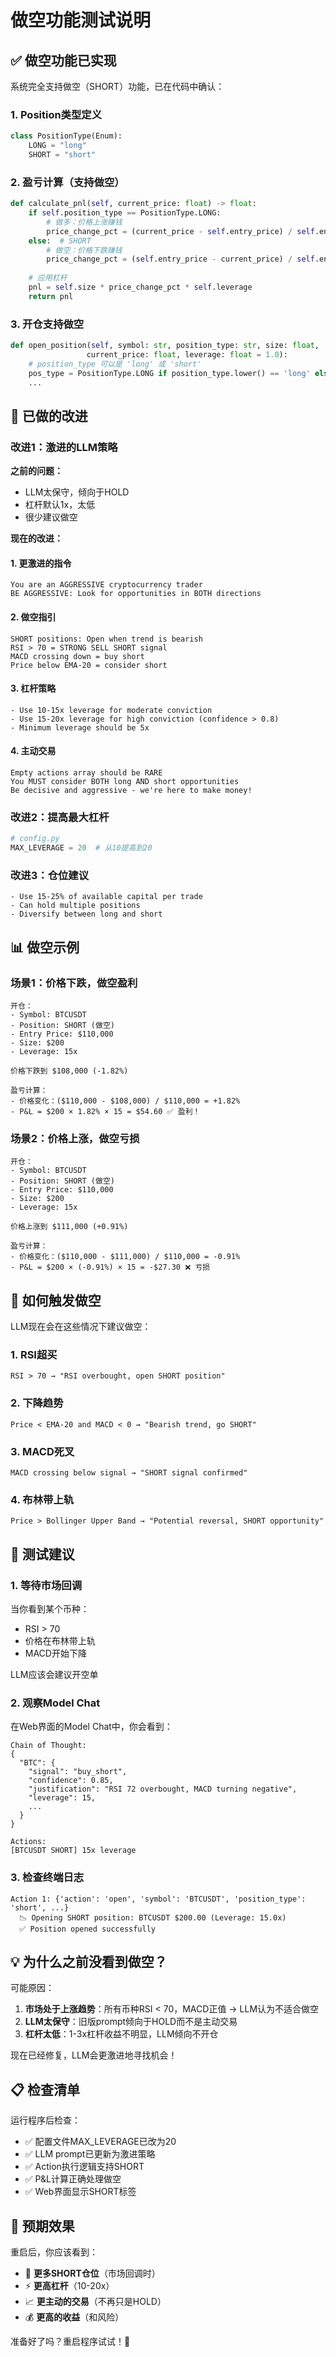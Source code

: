 # 做空功能测试说明

## ✅ 做空功能已实现

系统完全支持做空（SHORT）功能，已在代码中确认：

### 1. Position类型定义
```python
class PositionType(Enum):
    LONG = "long"
    SHORT = "short"
```

### 2. 盈亏计算（支持做空）
```python
def calculate_pnl(self, current_price: float) -> float:
    if self.position_type == PositionType.LONG:
        # 做多：价格上涨赚钱
        price_change_pct = (current_price - self.entry_price) / self.entry_price
    else:  # SHORT
        # 做空：价格下跌赚钱
        price_change_pct = (self.entry_price - current_price) / self.entry_price
    
    # 应用杠杆
    pnl = self.size * price_change_pct * self.leverage
    return pnl
```

### 3. 开仓支持做空
```python
def open_position(self, symbol: str, position_type: str, size: float, 
                 current_price: float, leverage: float = 1.0):
    # position_type 可以是 'long' 或 'short'
    pos_type = PositionType.LONG if position_type.lower() == 'long' else PositionType.SHORT
    ...
```

## 🔧 已做的改进

### 改进1：激进的LLM策略

**之前的问题：**
- LLM太保守，倾向于HOLD
- 杠杆默认1x，太低
- 很少建议做空

**现在的改进：**

#### 1. 更激进的指令
```
You are an AGGRESSIVE cryptocurrency trader
BE AGGRESSIVE: Look for opportunities in BOTH directions
```

#### 2. 做空指引
```
SHORT positions: Open when trend is bearish
RSI > 70 = STRONG SELL SHORT signal
MACD crossing down = buy short
Price below EMA-20 = consider short
```

#### 3. 杠杆策略
```
- Use 10-15x leverage for moderate conviction
- Use 15-20x leverage for high conviction (confidence > 0.8)
- Minimum leverage should be 5x
```

#### 4. 主动交易
```
Empty actions array should be RARE
You MUST consider BOTH long AND short opportunities
Be decisive and aggressive - we're here to make money!
```

### 改进2：提高最大杠杆

```python
# config.py
MAX_LEVERAGE = 20  # 从10提高到20
```

### 改进3：仓位建议

```
- Use 15-25% of available capital per trade
- Can hold multiple positions
- Diversify between long and short
```

## 📊 做空示例

### 场景1：价格下跌，做空盈利

```
开仓：
- Symbol: BTCUSDT
- Position: SHORT (做空)
- Entry Price: $110,000
- Size: $200
- Leverage: 15x

价格下跌到 $108,000 (-1.82%)

盈亏计算：
- 价格变化：($110,000 - $108,000) / $110,000 = +1.82%
- P&L = $200 × 1.82% × 15 = $54.60 ✅ 盈利！
```

### 场景2：价格上涨，做空亏损

```
开仓：
- Symbol: BTCUSDT
- Position: SHORT (做空)
- Entry Price: $110,000
- Size: $200
- Leverage: 15x

价格上涨到 $111,000 (+0.91%)

盈亏计算：
- 价格变化：($110,000 - $111,000) / $110,000 = -0.91%
- P&L = $200 × (-0.91%) × 15 = -$27.30 ❌ 亏损
```

## 🎯 如何触发做空

LLM现在会在这些情况下建议做空：

### 1. RSI超买
```
RSI > 70 → "RSI overbought, open SHORT position"
```

### 2. 下降趋势
```
Price < EMA-20 and MACD < 0 → "Bearish trend, go SHORT"
```

### 3. MACD死叉
```
MACD crossing below signal → "SHORT signal confirmed"
```

### 4. 布林带上轨
```
Price > Bollinger Upper Band → "Potential reversal, SHORT opportunity"
```

## 🚀 测试建议

### 1. 等待市场回调
当你看到某个币种：
- RSI > 70
- 价格在布林带上轨
- MACD开始下降

LLM应该会建议开空单

### 2. 观察Model Chat
在Web界面的Model Chat中，你会看到：
```
Chain of Thought:
{
  "BTC": {
    "signal": "buy_short",
    "confidence": 0.85,
    "justification": "RSI 72 overbought, MACD turning negative",
    "leverage": 15,
    ...
  }
}

Actions:
[BTCUSDT SHORT] 15x leverage
```

### 3. 检查终端日志
```
Action 1: {'action': 'open', 'symbol': 'BTCUSDT', 'position_type': 'short', ...}
  📉 Opening SHORT position: BTCUSDT $200.00 (Leverage: 15.0x)
  ✅ Position opened successfully
```

## 💡 为什么之前没看到做空？

可能原因：
1. **市场处于上涨趋势**：所有币种RSI < 70，MACD正值 → LLM认为不适合做空
2. **LLM太保守**：旧版prompt倾向于HOLD而不是主动交易
3. **杠杆太低**：1-3x杠杆收益不明显，LLM倾向不开仓

现在已经修复，LLM会更激进地寻找机会！

## 📋 检查清单

运行程序后检查：
- ✅ 配置文件MAX_LEVERAGE已改为20
- ✅ LLM prompt已更新为激进策略
- ✅ Action执行逻辑支持SHORT
- ✅ P&L计算正确处理做空
- ✅ Web界面显示SHORT标签

## 🎉 预期效果

重启后，你应该看到：
- 🔴 **更多SHORT仓位**（市场回调时）
- ⚡ **更高杠杆**（10-20x）
- 📈 **更主动的交易**（不再只是HOLD）
- 💰 **更高的收益**（和风险）

准备好了吗？重启程序试试！🚀

